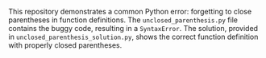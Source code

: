 This repository demonstrates a common Python error: forgetting to close parentheses in function definitions.  The `unclosed_parenthesis.py` file contains the buggy code, resulting in a `SyntaxError`. The solution, provided in `unclosed_parenthesis_solution.py`, shows the correct function definition with properly closed parentheses.
